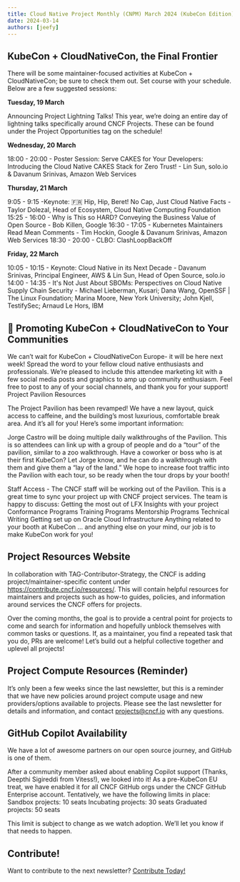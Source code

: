 ```yaml
---
title: Cloud Native Project Monthly (CNPM) March 2024 (KubeCon Edition)
date: 2024-03-14
authors: [jeefy]
---
```


## KubeCon + CloudNativeCon, the Final Frontier
There will be some maintainer-focused activities at KubeCon + CloudNativeCon; be sure to check them out. Set course with your schedule. Below are a few suggested sessions:

**Tuesday, 19 March**

Announcing Project Lightning Talks! This year, we’re doing an entire day of lightning talks specifically around CNCF Projects. These can be found under the Project Opportunities tag on the schedule!

**Wednesday, 20 March**

18:00 - 20:00 - Poster Session: Serve CAKES for Your Developers: Introducing the Cloud Native CAKES Stack for Zero Trust! - Lin Sun, solo.io & Davanum Srinivas, Amazon Web Services

**Thursday, 21 March**

9:05 - 9:15 -Keynote: 🇫🇷 Hip, Hip, Beret! No Cap, Just Cloud Native Facts - Taylor Dolezal, Head of Ecosystem, Cloud Native Computing Foundation
15:25 - 16:00 - Why is This so HARD? Conveying the Business Value of Open Source - Bob Killen, Google
16:30 - 17:05 - Kubernetes Maintainers Read Mean Comments - Tim Hockin, Google & Davanum Srinivas, Amazon Web Services
18:30 - 20:00 - CLBO: ClashLoopBackOff

**Friday, 22 March**

10:05 - 10:15 - Keynote: Cloud Native in its Next Decade - Davanum Srinivas, Principal Engineer, AWS & Lin Sun, Head of Open Source, solo.io
14:00 - 14:35 - It's Not Just About SBOMs: Perspectives on Cloud Native Supply Chain Security - Michael Lieberman, Kusari; Dana Wang, OpenSSF | The Linux Foundation; Marina Moore, New York University; John Kjell, TestifySec; Arnaud Le Hors, IBM


## 🎉 Promoting KubeCon + CloudNativeCon to Your Communities
We can’t wait for KubeCon + CloudNativeCon Europe- it will be here next week! Spread the word to your fellow cloud native enthusiasts and professionals. We’re pleased to include this attendee marketing kit with a few social media posts and graphics to amp up community enthusiasm. Feel free to post to any of your social channels, and thank you for your support! 
Project Pavilion Resources

The Project Pavilion has been revamped! We have a new layout, quick access to caffeine, and the building’s most luxurious, comfortable break area. And it’s all for you! Here’s some important information:
 
Jorge Castro will be doing multiple daily walkthroughs of the Pavilion. This is so attendees can link up with a group of people and do a “tour” of the pavilion, similar to a zoo walkthrough. 
Have a coworker or boss who is at their first KubeCon? Let Jorge know, and he can do a walkthrough with them and give them a “lay of the land.”
We hope to increase foot traffic into the Pavilion with each tour, so be ready when the tour drops by your booth!

Staff Access - The CNCF staff will be working out of the Pavilion. This is a great time to sync your project up with CNCF project services. The team is happy to discuss:
Getting the most out of LFX Insights with your project
Conformance Programs
Training Programs
Mentorship Programs
Technical Writing
Getting set up on Oracle Cloud Infrastructure
Anything related to your booth at KubeCon
… and anything else on your mind, our job is to make KubeCon work for you!


## Project Resources Website
In collaboration with TAG-Contributor-Strategy, the CNCF is adding project/maintainer-specific content under https://contribute.cncf.io/resources/. This will contain helpful resources for maintainers and projects such as how-to guides, policies, and information around services the CNCF offers for projects.

Over the coming months, the goal is to provide a central point for projects to come and search for information and hopefully unblock themselves with common tasks or questions. If, as a maintainer, you find a repeated task that you do, PRs are welcome! Let’s build out a helpful collective together and uplevel all projects!

## Project Compute Resources (Reminder)
It’s only been a few weeks since the last newsletter, but this is a reminder that we have new policies around project compute usage and new providers/options available to projects. Please see the last newsletter for details and information, and contact projects@cncf.io with any questions.


## GitHub Copilot Availability
We have a lot of awesome partners on our open source journey, and GitHub is one of them.

After a community member asked about enabling Copilot support (Thanks, Deepthi Sigireddi from Vitess!), we looked into it! As a pre-KubeCon EU treat, we have enabled it for all CNCF GitHub orgs under the CNCF GitHub Enterprise account. Tentatively, we have the following limits in place:
Sandbox projects: 10 seats
Incubating projects: 30 seats
Graduated projects: 50 seats

This limit is subject to change as we watch adoption. We’ll let you know if that needs to happen. 

## Contribute!
Want to contribute to the next newsletter? 
[Contribute Today!](projects@cncf.io)